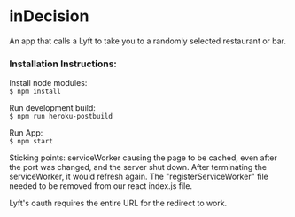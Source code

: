 # inDecision
An app that calls a Lyft to take you to a randomly selected restaurant or bar.


### Installation Instructions:

Install node modules:
<br>
`$ npm install `

Run development build:
<br>
`$ npm run heroku-postbuild`

Run App:
<br>
`$ npm start`



Sticking points:
  serviceWorker causing the page to be cached, even after the port was changed, and the server shut down. After terminating the serviceWorker, it would refresh again. The "registerServiceWorker" file needed to be removed from our react index.js file.

  Lyft's oauth requires the entire URL for the redirect to work.
